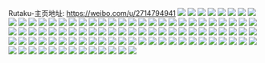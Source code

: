 Rutaku-主页地址: https://weibo.com/u/2714794941 
![](https://wx4.sinaimg.cn/mw2000/a1d07bbdgy1h966nh5wfkj23402c0x6p.jpg) 
![](https://wx4.sinaimg.cn/mw2000/a1d07bbdgy1h966ni8pplj23402c0b29.jpg) 
![](https://wx4.sinaimg.cn/mw2000/a1d07bbdgy1h8pjl0hhelj21o0280hdt.jpg) 
![](https://wx4.sinaimg.cn/mw2000/a1d07bbdgy1h8pjldg0zkj21o01o0ai6.jpg) 
![](https://wx4.sinaimg.cn/mw2000/a1d07bbdgy1h8pjl2dt3jj21o0280npd.jpg) 
![](https://wx4.sinaimg.cn/mw2000/a1d07bbdgy1h89czrifnkj20u0198wtb.jpg) 
![](https://wx4.sinaimg.cn/mw2000/a1d07bbdgy1h89cyp4oibj22ey1ln4qq.jpg) 
![](https://wx4.sinaimg.cn/mw2000/a1d07bbdgy1h89cyf1x3tj22ey1ln4qq.jpg) 
![](https://wx4.sinaimg.cn/mw2000/a1d07bbdgy1h89cx14ev0j21be0zktbz.jpg) 
![](https://wx4.sinaimg.cn/mw2000/a1d07bbdgy1h89cowbc9dj20kw15r0xs.jpg) 
![](https://wx4.sinaimg.cn/mw2000/a1d07bbdgy1h89cp3jht8j223u35s1l0.jpg) 
![](https://wx4.sinaimg.cn/mw2000/a1d07bbdgy1h8975y8l15j20wi1yc76l.jpg) 
![](https://wx4.sinaimg.cn/mw2000/a1d07bbdly1h83t6vw5pqj20zo256qig.jpg) 
![](https://wx4.sinaimg.cn/mw2000/a1d07bbdly1h83t7ocy5aj20zo256b29.jpg) 
![](https://wx4.sinaimg.cn/mw2000/a1d07bbdgy1h7466jae1uj22rs1k5b2a.jpg) 
![](https://wx4.sinaimg.cn/mw2000/a1d07bbdgy1h6nx2z5grmj2280280b2b.jpg) 
![](https://wx4.sinaimg.cn/mw2000/a1d07bbdgy1h6nx33lwb1j22c0340e83.jpg) 
![](https://wx4.sinaimg.cn/mw2000/a1d07bbdgy1h6nx366b0wj23402c0qv5.jpg) 
![](https://wx4.sinaimg.cn/mw2000/a1d07bbdgy1h6nx386og3j22c0340tkl.jpg) 
![](https://wx4.sinaimg.cn/mw2000/a1d07bbdgy1h6nx3devklj21o0280hdu.jpg) 
![](https://wx4.sinaimg.cn/mw2000/a1d07bbdgy1h6nx3gsujsj22c033zwih.jpg) 
![](https://wx4.sinaimg.cn/mw2000/a1d07bbdgy1h6nx3oxxsmj22801o0u0x.jpg) 
![](https://wx4.sinaimg.cn/mw2000/a1d07bbdgy1h6nx3r9ptaj22801o0qv5.jpg) 
![](https://wx4.sinaimg.cn/mw2000/a1d07bbdgy1h6nx3ukasbj20u01hctif.jpg) 
![](https://wx4.sinaimg.cn/mw2000/a1d07bbdgy1h6nx3wss6aj21o028011p.jpg) 
![](https://wx4.sinaimg.cn/mw2000/a1d07bbdgy1h6nx3m71qnj21tj2ffqv6.jpg) 
![](https://wx4.sinaimg.cn/mw2000/a1d07bbdgy1h5sjszzf63j20u01hc11k.jpg) 
![](https://wx4.sinaimg.cn/mw2000/a1d07bbdgy1h5sjstqm3kj20u0140afd.jpg) 
![](https://wx4.sinaimg.cn/mw2000/a1d07bbdgy1h5sjssx2jhj21400u0tfx.jpg) 
![](https://wx4.sinaimg.cn/mw2000/a1d07bbdgy1h5sjt0rf4uj20u0140jyl.jpg) 
![](https://wx4.sinaimg.cn/mw2000/a1d07bbdgy1h5sjsykwuuj20u0140wk0.jpg) 
![](https://wx4.sinaimg.cn/mw2000/a1d07bbdgy1h5sjsxisywj20sg23uwzh.jpg) 
![](https://wx4.sinaimg.cn/mw2000/a1d07bbdgy1h5sjszctvtj21400u0qcj.jpg) 
![](https://wx4.sinaimg.cn/mw2000/a1d07bbdgy1h5l8a3rknkj219q1lnqm7.jpg) 
![](https://wx4.sinaimg.cn/mw2000/a1d07bbdgy1h5l8a5w95bj22282qyx6p.jpg) 
![](https://wx4.sinaimg.cn/mw2000/a1d07bbdgy1h4zueiwz77j21o0280kjl.jpg) 
![](https://wx4.sinaimg.cn/mw2000/a1d07bbdgy1h4zuemdxggj234c3401kz.jpg) 
![](https://wx4.sinaimg.cn/mw2000/a1d07bbdgy1h4zumdhi63j20u0140145.jpg) 
![](https://wx4.sinaimg.cn/mw2000/a1d07bbdgy1h4zumxde5ej20u00u0187.jpg) 
![](https://wx4.sinaimg.cn/mw2000/a1d07bbdgy1h4zuqdj3h0j20sg16o4bq.jpg) 
![](https://wx4.sinaimg.cn/mw2000/a1d07bbdgy1h4zuep4mqtj216f16dqeh.jpg) 
![](https://wx4.sinaimg.cn/mw2000/a1d07bbdgy1h4zuqk4vjhj20u01404f4.jpg) 
![](https://wx4.sinaimg.cn/mw2000/a1d07bbdgy1h4zukjjl22j23402c0npd.jpg) 
![](https://wx4.sinaimg.cn/mw2000/a1d07bbdgy1h4zujsitjuj22c0340b2b.jpg) 
![](https://wx4.sinaimg.cn/mw2000/a1d07bbdgy1h4zuf8bb63j20sg16o4k2.jpg) 
![](https://wx4.sinaimg.cn/mw2000/a1d07bbdgy1h41o6he78zj20tz0tzdkp.jpg) 
![](https://wx4.sinaimg.cn/mw2000/a1d07bbdgy1h41o7dgz6sj20u0140dnj.jpg) 
![](https://wx4.sinaimg.cn/mw2000/a1d07bbdgy1h32m0fe9pjj22c0340e81.jpg) 
![](https://wx4.sinaimg.cn/mw2000/a1d07bbdgy1h32m0dnk04j22c0340kjl.jpg) 
![](https://wx4.sinaimg.cn/mw2000/a1d07bbdgy1h32m0lul6vj22c0340u0y.jpg) 
![](https://wx4.sinaimg.cn/mw2000/a1d07bbdgy1h32m0hpp03j22c0340hdt.jpg) 
![](https://wx4.sinaimg.cn/mw2000/a1d07bbdgy1h32m0qamzvj22c0340x6q.jpg) 
![](https://wx4.sinaimg.cn/mw2000/a1d07bbdgy1h32m0k9pnij21o0280qv5.jpg) 
![](https://wx4.sinaimg.cn/mw2000/a1d07bbdgy1h32m0ol38aj20zo2564dj.jpg) 
![](https://wx4.sinaimg.cn/mw2000/a1d07bbdgy1h2ir0qrou5j20yo1a97it.jpg) 
![](https://wx4.sinaimg.cn/mw2000/a1d07bbdgy1h2ir0u7krej21o0280npd.jpg) 
![](https://wx4.sinaimg.cn/mw2000/a1d07bbdgy1h1y15uz78hj21o0280e82.jpg) 
![](https://wx4.sinaimg.cn/mw2000/a1d07bbdgy1h1y162jhnaj22bz33pqv6.jpg) 
![](https://wx4.sinaimg.cn/mw2000/a1d07bbdgy1h1y15yr0e2j21sc2ds1kz.jpg) 
![](https://wx4.sinaimg.cn/mw2000/a1d07bbdgy1h1y15s1qrkj21o0280u0y.jpg) 
![](https://wx4.sinaimg.cn/mw2000/a1d07bbdgy1h1y19nibr2j20zo1bk4ks.jpg) 
![](https://wx4.sinaimg.cn/mw2000/a1d07bbdgy1h1fknv8pp3j20zo1bjgxn.jpg) 
![](https://wx4.sinaimg.cn/mw2000/a1d07bbdgy1h1fko41csrj22c0340kjm.jpg) 
![](https://wx4.sinaimg.cn/mw2000/a1d07bbdgy1h1fkp1feokj21o02807wh.jpg) 
![](https://wx4.sinaimg.cn/mw2000/a1d07bbdgy1h1fknwovpwj21o02801kx.jpg) 
![](https://wx4.sinaimg.cn/mw2000/a1d07bbdgy1h1fknzsbxij22c0340hdu.jpg) 
![](https://wx4.sinaimg.cn/mw2000/a1d07bbdgy1h1fko2i5caj22c03407wj.jpg) 
![](https://wx4.sinaimg.cn/mw2000/a1d07bbdgy1h16dtbx75zj20u00tgaiy.jpg) 
![](https://wx4.sinaimg.cn/mw2000/a1d07bbdgy1h03f41ii65j20ut152tle.jpg) 
![](https://wx4.sinaimg.cn/mw2000/a1d07bbdgy1h03f42y8qij20zo256b29.jpg) 
![](https://wx4.sinaimg.cn/mw2000/a1d07bbdgy1h03f445paxj20zo1bkaqd.jpg) 
![](https://wx4.sinaimg.cn/mw2000/a1d07bbdgy1h03f44wwn6j21o02801kx.jpg) 
![](https://wx4.sinaimg.cn/mw2000/a1d07bbdgy1gzx5hmda77j20u014044u.jpg) 
![](https://wx4.sinaimg.cn/mw2000/a1d07bbdgy1gzx5hnh2cuj20u0140jza.jpg) 
![](https://wx4.sinaimg.cn/mw2000/a1d07bbdgy1gxrdypmmwvj22801o0kjl.jpg) 
![](https://wx4.sinaimg.cn/mw2000/a1d07bbdgy1gxrdyww2p7j23402c0u10.jpg) 
![](https://wx4.sinaimg.cn/mw2000/a1d07bbdgy1gxrdz4ya8qj225z2vz1l0.jpg) 
![](https://wx4.sinaimg.cn/mw2000/a1d07bbdgy1gxrdz9rjodj228m2zh1l0.jpg) 
![](https://wx4.sinaimg.cn/mw2000/a1d07bbdgy1gxrdzbqoqij22c02c0b2a.jpg) 
![](https://wx4.sinaimg.cn/mw2000/a1d07bbdgy1gxrdzd0ivbj21lw25kqv6.jpg) 
![](https://wx4.sinaimg.cn/mw2000/a1d07bbdgy1gxre0boz5vj22801o07wi.jpg) 
![](https://wx4.sinaimg.cn/mw2000/a1d07bbdgy1gx85n5o3dsj22c0340x6p.jpg) 
![](https://wx4.sinaimg.cn/mw2000/a1d07bbdgy1gx85n6vwr3j22c0340x6q.jpg) 
![](https://wx4.sinaimg.cn/mw2000/a1d07bbdgy1gx85n88froj228j2ze1ky.jpg) 
![](https://wx4.sinaimg.cn/mw2000/a1d07bbdgy1gx85n9x6l9j22c0340npe.jpg) 
![](https://wx4.sinaimg.cn/mw2000/a1d07bbdgy1gx85nbi8dij22c0340b2a.jpg) 
![](https://wx4.sinaimg.cn/mw2000/a1d07bbdgy1gx85rlwmbrj22c03401l0.jpg) 
![](https://wx4.sinaimg.cn/mw2000/a1d07bbdgy1gvzv949yrnj20u01nsgtn.jpg) 
![](https://wx4.sinaimg.cn/mw2000/a1d07bbdgy1gvzv9boyqnj20u01sxqae.jpg) 
![](https://wx4.sinaimg.cn/mw2000/a1d07bbdgy1gvzvagmcl2j20u01sxafg.jpg) 
![](https://wx4.sinaimg.cn/mw2000/a1d07bbdgy1gvzv94zyu1j20u01rwqas.jpg) 
![](https://wx4.sinaimg.cn/mw2000/a1d07bbdgy1gvzv93hwx3j20u01sxn2d.jpg) 
![](https://wx4.sinaimg.cn/mw2000/a1d07bbdgy1gvzvcjlwcaj20u01sxqai.jpg) 
![](https://wx4.sinaimg.cn/mw2000/a1d07bbdgy1gvzv9tvgznj20u0140tiz.jpg) 
![](https://wx4.sinaimg.cn/mw2000/a1d07bbdgy1gvzvgg4pa7j20u0140aik.jpg) 
![](https://wx4.sinaimg.cn/mw2000/a1d07bbdgy1gvzvhcbkklj20u01sx7a1.jpg) 
